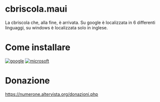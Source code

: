 # cbriscola.maui
La cbriscola che, alla fine, è arrivata.
Su google è localizzata in 6 differenti linguaggi, su windows è localizzata solo in inglese.

# Come installare

[![google](https://play.google.com/intl/it_it/badges/static/images/badges/en_badge_web_generic.png)](https://play.google.com/store/apps/details?id=org.altervista.numerone.cbriscola&hl=it)
[![microsoft](https://get.microsoft.com/images/en-us%20dark.svg)](https://www.microsoft.com/store/apps/9N5D3NGL0S37)

# Donazione
https://numerone.altervista.org/donazioni.php
